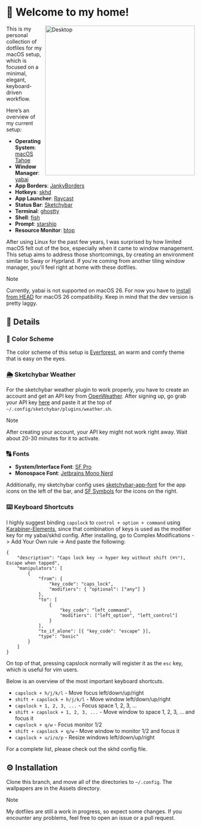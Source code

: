 # 👋 Welcome to my home!

<img src="https://github.com/gloceansh/dotfiles/blob/everforest/Assets/macOS%20Tahoe%20Rice%20(Everforest).png?raw=true" alt="Desktop" align="right" width="400px">

This is my personal collection of dotfiles for my macOS setup, which is focused on a minimal, elegant, keyboard-driven workflow.

Here’s an overview of my current setup:

- **Operating System**: [macOS Tahoe](https://www.apple.com/os/macos/)
- **Window Manager**: [yabai](https://github.com/koekeishiya/yabai)
- **App Borders**: [JankyBorders](https://github.com/FelixKratz/JankyBorders)
- **Hotkeys**: [skhd](https://github.com/koekeishiya/skhd)
- **App Launcher**: [Raycast](https://www.raycast.com/)
- **Status Bar**: [Sketchybar](https://github.com/FelixKratz/SketchyBar)
- **Terminal**: [ghostty](https://github.com/mitchellh/ghostty)
- **Shell**: [fish](https://fishshell.com/)
- **Prompt**: [starship](https://starship.rs/)
- **Resource Monitor**: [btop](https://github.com/aristocratos/btop)

After using Linux for the past few years, I was surprised by how limited macOS felt out of the box, especially when it came to window management. This setup aims to address those shortcomings, by creating an environment similar to Sway or Hyprland. If you're coming from another tiling window manager, you'll feel right at home with these dotfiles.

> [!NOTE]
> Currently, yabai is not supported on macOS 26. For now you have to [install from HEAD](https://github.com/koekeishiya/yabai/wiki/Installing-yabai-(from-HEAD)) for macOS 26 compatibility. Keep in mind that the dev version is pretty laggy.

## 🔎 Details

### 🌈 Color Scheme

The color scheme of this setup is [Everforest](https://everforest.vercel.app/), an warm and comfy theme that is easy on the eyes.

### 🌦️ Sketchybar Weather

For the sketchybar weather plugin to work properly, you have to create an account and get an API key from [OpenWeather](https://openweathermap.org/api). After signing up, go grab your API key [here](https://home.openweathermap.org/api_keys) and paste it at the top of `~/.config/sketchybar/plugins/weather.sh`.

> [!NOTE]
> After creating your account, your API key might not work right away. Wait about 20-30 minutes for it to activate.

### 🔠 Fonts

- **System/Interface Font**: [SF Pro](https://developer.apple.com/fonts/)
- **Monospace Font**: [Jetbrains Mono Nerd](https://www.programmingfonts.org/#jetbrainsmono)

Additionally, my sketchybar config uses [sketchybar-app-font](https://github.com/kvndrsslr/sketchybar-app-font) for the app icons on the left of the bar, and [SF Symbols](https://developer.apple.com/sf-symbols/) for the icons on the right.

### ⌨️ Keyboard Shortcuts

I highly suggest binding `capslock` to `control + option + command` using [Karabiner-Elements](https://karabiner-elements.pqrs.org/), since that combination of keys is used as the modifier key for my yabai/skhd config. After installing, go to Complex Modifications -> Add Your Own rule -> And paste the following:
```
{
    "description": "Caps lock key -> hyper key without shift (⌘⌥⌃), Escape when tapped",
    "manipulators": [
        {
            "from": {
                "key_code": "caps_lock",
                "modifiers": { "optional": ["any"] }
            },
            "to": [
                {
                    "key_code": "left_command",
                    "modifiers": ["left_option", "left_control"]
                }
            ],
            "to_if_alone": [{ "key_code": "escape" }],
            "type": "basic"
        }
    ]
}
```

On top of that, pressing capslock normally will register it as the `esc` key, which is useful for vim users.

Below is an overview of the most important keyboard shortcuts.

- `capslock + h/j/k/l` - Move focus left/down/up/right
- `shift + capslock + h/j/k/l` - Move window left/down/up/right
- `capslock + 1, 2, 3, ...` - Focus space 1, 2, 3, ...
- `shift + capslock + 1, 2, 3, ...` - Move window to space 1, 2, 3, ... and focus it
- `capslock + q/w` - Focus monitor 1/2
- `shift + capslock + q/w` - Move window to monitor 1/2 and focus it
- `capslock + u/i/o/p` - Resize windows left/down/up/right

For a complete list, please check out the skhd config file.

## ⚙️ Installation

Clone this branch, and move all of the directories to `~/.config`. The wallpapers are in the Assets directory.

> [!NOTE]
> My dotfiles are still a work in progress, so expect some changes. If you encounter any problems, feel free to open an issue or a pull request.
